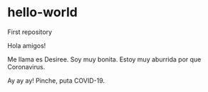 # hello-world
First repository 

Hola amigos!

Me llama es Desiree. Soy muy bonita. Estoy muy aburrida por que Coronavirus.

Ay ay ay! Pinche, puta COVID-19.
